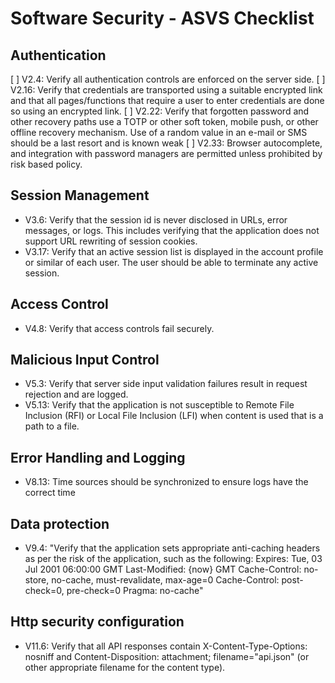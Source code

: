# Software Security - ASVS Checklist

## Authentication

[ ] V2.4: Verify all authentication controls are enforced on the server side.
[ ] V2.16: Verify that credentials are transported using a suitable encrypted link and that all pages/functions that require a user to enter credentials are done so using an encrypted link.
[ ] V2.22: Verify that forgotten password and other recovery paths use a TOTP or other soft token, mobile push, or other offline recovery mechanism. Use of a random value in an e-mail or SMS should be a last resort and is known weak
[ ] V2.33: Browser autocomplete, and integration with password managers are permitted unless prohibited by risk based policy.

## Session Management

* V3.6: Verify that the session id is never disclosed in URLs, error messages, or logs. This includes verifying that the application does not support URL rewriting of session cookies.
* V3.17: Verify that an active session list is displayed in the account profile or similar of each user. The user should be able to terminate any active session.

## Access Control

* V4.8: Verify that access controls fail securely.

## Malicious Input Control

* V5.3: Verify that server side input validation failures result in request rejection and are logged.
* V5.13: Verify that the application is not susceptible to Remote File Inclusion (RFI) or Local File Inclusion (LFI) when content is used that is a path to a file.

## Error Handling and Logging

* V8.13: Time sources should be synchronized to ensure logs have the correct time 

## Data protection

* V9.4: "Verify that the application sets appropriate anti-caching headers as per the risk of the application, such as the following:
Expires: Tue, 03 Jul 2001 06:00:00 GMT
Last-Modified: {now} GMT
Cache-Control: no-store, no-cache, must-revalidate, max-age=0 Cache-Control: post-check=0, pre-check=0
Pragma: no-cache"

## Http security configuration

* V11.6: Verify that all API responses contain X-Content-Type-Options: nosniff and Content-Disposition: attachment; filename="api.json" (or other appropriate filename for the content type).

